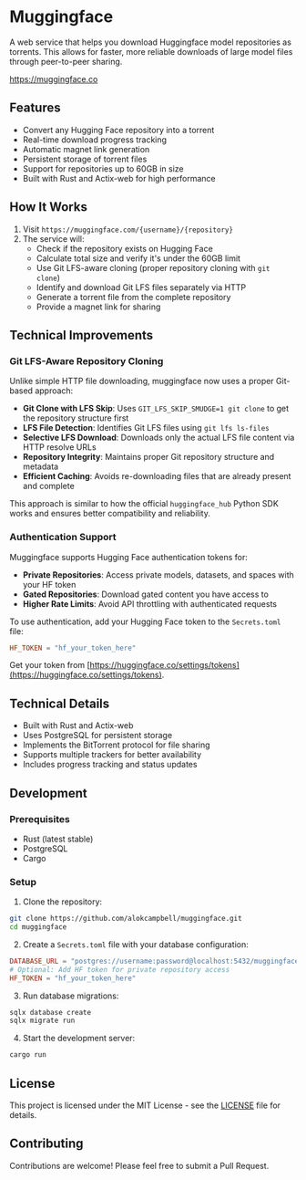 # Muggingface

A web service that helps you download Huggingface model repositories as torrents. This allows for faster, more reliable downloads of large model files through peer-to-peer sharing.

https://muggingface.co

## Features

- Convert any Hugging Face repository into a torrent
- Real-time download progress tracking
- Automatic magnet link generation
- Persistent storage of torrent files
- Support for repositories up to 60GB in size
- Built with Rust and Actix-web for high performance

## How It Works

1. Visit `https://muggingface.com/{username}/{repository}`
2. The service will:
   - Check if the repository exists on Hugging Face
   - Calculate total size and verify it's under the 60GB limit
   - Use Git LFS-aware cloning (proper repository cloning with `git clone`)
   - Identify and download Git LFS files separately via HTTP
   - Generate a torrent file from the complete repository
   - Provide a magnet link for sharing

## Technical Improvements

### Git LFS-Aware Repository Cloning

Unlike simple HTTP file downloading, muggingface now uses a proper Git-based approach:

- **Git Clone with LFS Skip**: Uses `GIT_LFS_SKIP_SMUDGE=1 git clone` to get the repository structure first
- **LFS File Detection**: Identifies Git LFS files using `git lfs ls-files` 
- **Selective LFS Download**: Downloads only the actual LFS file content via HTTP resolve URLs
- **Repository Integrity**: Maintains proper Git repository structure and metadata
- **Efficient Caching**: Avoids re-downloading files that are already present and complete

This approach is similar to how the official `huggingface_hub` Python SDK works and ensures better compatibility and reliability.

### Authentication Support

Muggingface supports Hugging Face authentication tokens for:

- **Private Repositories**: Access private models, datasets, and spaces with your HF token
- **Gated Repositories**: Download gated content you have access to
- **Higher Rate Limits**: Avoid API throttling with authenticated requests

To use authentication, add your Hugging Face token to the `Secrets.toml` file:
```toml
HF_TOKEN = "hf_your_token_here"
```

Get your token from [https://huggingface.co/settings/tokens](https://huggingface.co/settings/tokens).

## Technical Details

- Built with Rust and Actix-web
- Uses PostgreSQL for persistent storage
- Implements the BitTorrent protocol for file sharing
- Supports multiple trackers for better availability
- Includes progress tracking and status updates

## Development

### Prerequisites

- Rust (latest stable)
- PostgreSQL
- Cargo

### Setup

1. Clone the repository:
```bash
git clone https://github.com/alokcampbell/muggingface.git
cd muggingface
```

2. Create a `Secrets.toml` file with your database configuration:
```toml
DATABASE_URL = "postgres://username:password@localhost:5432/muggingface"
# Optional: Add HF token for private repository access
HF_TOKEN = "hf_your_token_here"
```

3. Run database migrations:
```bash
sqlx database create
sqlx migrate run
```

4. Start the development server:
```bash
cargo run
```

## License

This project is licensed under the MIT License - see the [LICENSE](LICENSE) file for details.

## Contributing

Contributions are welcome! Please feel free to submit a Pull Request.
